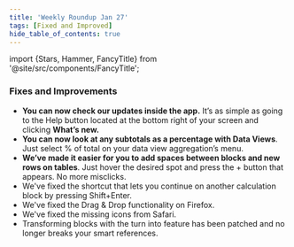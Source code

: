 ```yaml
---
title: 'Weekly Roundup Jan 27'
tags: [Fixed and Improved]
hide_table_of_contents: true
---
```


import {Stars, Hammer, FancyTitle} from '@site/src/components/FancyTitle';

### <FancyTitle icon={Hammer}>Fixes and Improvements</FancyTitle>

- **You can now check our updates inside the app.** It’s as simple as going to the Help button located at the bottom right of your screen and clicking **What’s new.**
- **You can now look at any subtotals as a percentage with Data Views**. Just select % of total on your data view aggregation’s menu.
- **We’ve made it easier for you to add spaces between blocks and new rows on tables**. Just hover the desired spot and press the + button that appears. No more misclicks.
- We've fixed the shortcut that lets you continue on another calculation block by pressing Shift+Enter.
- We've fixed the Drag & Drop functionality on Firefox.
- We've fixed the missing icons from Safari.
- Transforming blocks with the turn into feature has been patched and no longer breaks your smart references.
